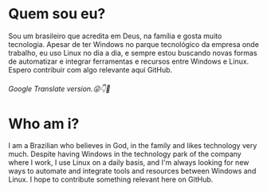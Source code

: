 # Quem sou eu?
Sou um brasileiro que acredita em Deus, na família e gosta muito tecnologia. Apesar de ter Windows no parque tecnológico da empresa onde trabalho, eu uso Linux no dia a dia, e sempre estou buscando novas formas de automatizar e integrar ferramentas e recursos entre Windows e Linux. Espero contribuir com algo relevante aqui GitHub.
###### Google Translate version.:stuck_out_tongue_winking_eye::point_down::hand_over_mouth:
# Who am i?
I am a Brazilian who believes in God, in the family and likes technology very much. Despite having Windows in the technology park of the company where I work, I use Linux on a daily basis, and I'm always looking for new ways to automate and integrate tools and resources between Windows and Linux. I hope to contribute something relevant here on GitHub.
